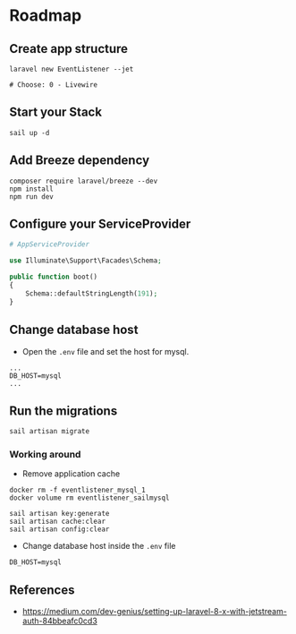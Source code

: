 # Roadmap

## Create app structure

```shell
laravel new EventListener --jet

# Choose: 0 - Livewire
```

## Start your Stack

```shell
sail up -d
```

## Add Breeze dependency

```shell
composer require laravel/breeze --dev
npm install
npm run dev
```

## Configure your ServiceProvider

```php
# AppServiceProvider

use Illuminate\Support\Facades\Schema;

public function boot()
{
    Schema::defaultStringLength(191);
}
```

## Change database host

- Open the `.env` file and set the host for mysql.

```dotenv
...
DB_HOST=mysql
...
```

## Run the migrations

```sh
sail artisan migrate
```

### Working around

- Remove application cache 

```shell
docker rm -f eventlistener_mysql_1
docker volume rm eventlistener_sailmysql

sail artisan key:generate
sail artisan cache:clear
sail artisan config:clear
```

- Change database host inside the `.env` file

```dotenv
DB_HOST=mysql
```

## References

- https://medium.com/dev-genius/setting-up-laravel-8-x-with-jetstream-auth-84bbeafc0cd3

